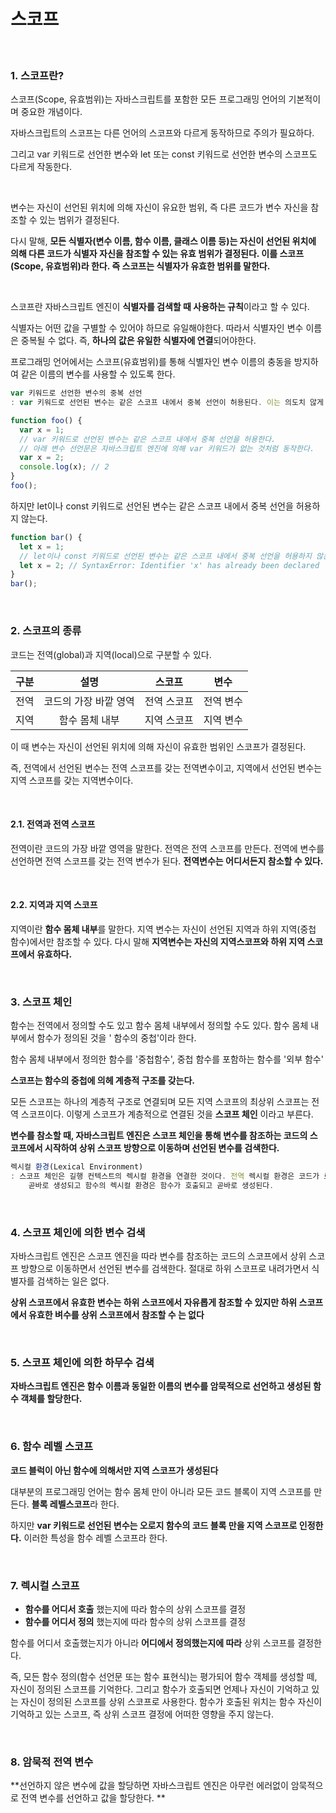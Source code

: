# 스코프

<br>

### 1. 스코프란?

스코프(Scope, 유효범위)는 자바스크립트를 포함한 모든 프로그래밍 언어의 기본적이며 중요한 개념이다.

자바스크립트의 스코프는 다른 언어의 스코프와 다르게 동작하므로 주의가 필요하다.

그리고 var 키워드로 선언한 변수와 let 또는 const 키워드로 선언한 변수의 스코프도 다르게 작동한다.



<br>

변수는 자신이 선언된 위치에 의해 자신이 유요한 범위, 즉 다른 코드가 변수 자신을 참조할 수 있는 범위가 결정된다. 

다시 말해, **모든 식별자(변수 이름, 함수 이름, 클래스 이름 등)는 자신이 선언된 위치에 의해 다른 코드가 식별자 자신을 참조할 수 있는 유효 범위가 결정된다. 이를 스코프(Scope, 유효범위)라 한다. 즉 스코프는 식별자가 유효한 범위를 말한다.**

<br>

스코프란 자바스크립트 엔진이 **식별자를 검색할 때 사용하는 규칙**이라고 할 수 있다.

식별자는 어떤 값을 구별할 수 있어야 하므로 유일해야한다. 따라서 식별자인 변수 이름은 중복될 수 없다. 즉, **하나의 값은 유일한 식별자에 연결**되어야한다.

프로그래밍 언어에서는 스코프(유효범위)를 통해 식별자인 변수 이름의 충동을 방지하여 같은 이름의 변수를 사용할 수 있도록 한다.

~~~javascript
var 키워드로 선언한 변수의 중복 선언
: var 키워드로 선언된 변수는 같은 스코프 내에서 중복 선언이 허용된다. 이는 의도치 않게 변수값이 변경되는 부작용을 발생시킨다.
~~~

~~~javascript
function foo() {
  var x = 1;
  // var 키워드로 선언된 변수는 같은 스코프 내에서 중복 선언을 허용한다.
  // 아래 변수 선언문은 자바스크립트 엔진에 의해 var 키워드가 없는 것처럼 동작한다.
  var x = 2;
  console.log(x); // 2
}
foo();
~~~

하지만 let이나 const 키워드로 선언된 변수는 같은 스코프 내에서 중복 선언을 허용하지 않는다.

~~~javascript
function bar() {
  let x = 1;
  // let이나 const 키워드로 선언된 변수는 같은 스코프 내에서 중복 선언을 허용하지 않는다.
  let x = 2; // SyntaxError: Identifier 'x' has already been declared
}
bar();
~~~

<br>

### 2. 스코프의 종류

코드는 전역(global)과 지역(local)으로 구분할 수 있다.

| 구분 |         설명          |   스코프    |   변수    |
| :--: | :-------------------: | :---------: | :-------: |
| 전역 | 코드의 가장 바깥 영역 | 전역 스코프 | 전역 변수 |
| 지역 |    함수 몸체 내부     | 지역 스코프 | 지역 변수 |

이 때 변수는 자신이 선언된 위치에 의해 자신이 유효한 범위인 스코프가 결정된다.

즉, 전역에서 선언된 변수는 전역 스코프를 갖는 전역변수이고, 지역에서 선언된 변수는 지역 스코프를 갖는 지역변수이다.



<br>

#### 2.1. 전역과 전역 스코프

전역이란 코드의 가장 바깥 영역을 말한다. 전역은 전역 스코프를 만든다. 전역에 변수를 선언하면 전역 스코프를 갖는 전역 변수가 된다. **전역변수는 어디서든지 참소할 수 있다.**

<br>

#### 2.2. 지역과 지역 스코프

지역이란 **함수 몸체 내부**를 말한다. 지역 변수는 자신이 선언된 지역과 하위 지역(중첩 함수)에서만 참조할 수 있다. 다시 말해 **지역변수는 자신의 지역스코프와 하위 지역 스코프에서 유효하다.**



<br>

###  3. 스코프 체인

함수는 전역에서 정의할 수도 있고 함수 몸체 내부에서 정의할 수도 있다. 함수 몸체 내부에서 함수가 정의된 것을 ' 함수의 중첩'이라 한다.

함수 몸체 내부에서 정의한 함수를 '중첩함수', 중첩 함수를 포함하는 함수를 '외부 함수'

**스코프는 함수의 중첩에 의헤 계층적 구조를 갖는다.**

모든 스코프는 하나의 계층적 구조로 연결되며 모든 지역 스코프의 최상위 스코프는 전역 스코프이다. 이렇게 스코프가 계층적으로 연결된 것을 **스코프 체인** 이라고 부른다.

**변수를 참소할 때, 자바스크립트 엔진은 스코프 체인을 통해 변수를 참조하는 코드의 스코프에서 시작하여 상위 스코프 방향으로 이동하며 선언된 변수를 검색한다.**

~~~javascript
렉시컬 환경(Lexical Environment)
: 스코프 체인은 길행 컨텍스트의 렉시컬 환경을 연결한 것이다. 전역 렉시컬 환경은 코드가 로드되고
	곧바로 생성되고 함수의 렉시컬 환경은 함수가 호출되고 곧바로 생성된다.
~~~



<br>

### 4. 스코프 체인에 의한 변수 검색

자바스크립트 엔진은 스코프 엔진을 따라 변수를 참조하는 코드의 스코프에서 상위 스코프 방향으로 이동하면서 선언된 변수를 검색한다. 절대로 하위 스코프로 내려가면서 식별자를 검색하는 일은 없다.

**상위 스코프에서 유효한 변수는 하위 스코프에서 자유롭게 참조할 수 있지만 하위 스코프에서 유효한 벼수를 상위 스코프에서 참조할 수 는 없다**

<br>

### 5. 스코프 체인에 의한 하무수 검색

**자바스크립트 엔진은 함수 이름과 동일한 이름의 변수를 암묵적으로 선언하고 생성된 함수 객체를 할당한다.**



<br>

### 6. 함수 레벨 스코프

**코드 블럭이 아닌 함수에 의해서만 지역 스코프가 생성된다**

대부분의 프로그래밍 언어는 함수 몸체 만이 아니라 모든 코드 블록이 지역 스코프를 만든다. **블록 레벨스코프**라 한다.

하지만 **var 키워드로 선언된 변수는 오로지 함수의 코드 블록 만을 지역 스코프로 인정한다.** 이러한 특성을 함수 레벨 스코프라 한다.



<br>

### 7. 렉시컬 스코프

- **함수를 어디서 호출** 했는지에 따라 함수의 상위 스코프를 결정
- **함수를 어디서 정의** 했는지에 따라 함수의 상위 스코프를 결정

함수를 어디서 호출했는지가 아니라 **어디에서 정의했는지에 따라** 상위 스코프를 결정한다. 

즉, 모든 함수 정의(함수 선언문 또는 함수 표현식)는 평가되어 함수 객체를 생성할 떼, 자신이 정의된 스코프를 기억한다. 그리고 함수가 호출되면 언제나 자신이 기억하고 있는 자신이 정의된 스코프를 상위 스코프로 사용한다. 함수가 호출된 위치는 함수 자신이 기억하고 있는 스코프, 즉 상위 스코프 결정에 어떠한 영향을 주지 않는다.



<br>

### 8. 암묵적 전역 변수

**선언하지 않은 변수에 값을 할당하면 자바스크립트 엔진은 아무런 에러없이 암묵적으로 전역 변수를 선언하고 값을 할당한다. **

